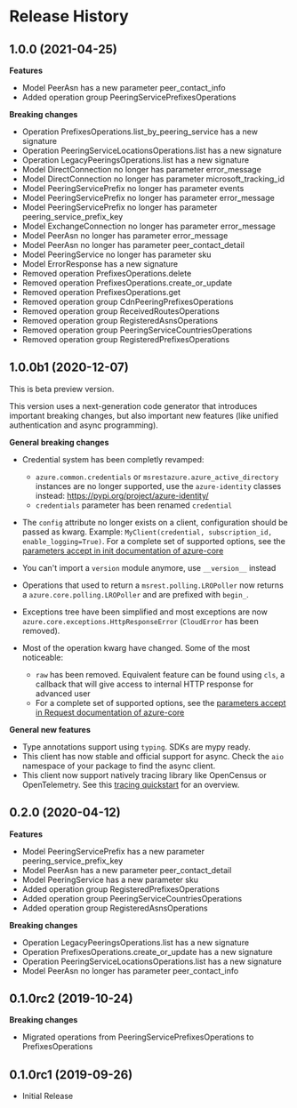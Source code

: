 # Release History

## 1.0.0 (2021-04-25)

**Features**

  - Model PeerAsn has a new parameter peer_contact_info
  - Added operation group PeeringServicePrefixesOperations

**Breaking changes**

  - Operation PrefixesOperations.list_by_peering_service has a new signature
  - Operation PeeringServiceLocationsOperations.list has a new signature
  - Operation LegacyPeeringsOperations.list has a new signature
  - Model DirectConnection no longer has parameter error_message
  - Model DirectConnection no longer has parameter microsoft_tracking_id
  - Model PeeringServicePrefix no longer has parameter events
  - Model PeeringServicePrefix no longer has parameter error_message
  - Model PeeringServicePrefix no longer has parameter peering_service_prefix_key
  - Model ExchangeConnection no longer has parameter error_message
  - Model PeerAsn no longer has parameter error_message
  - Model PeerAsn no longer has parameter peer_contact_detail
  - Model PeeringService no longer has parameter sku
  - Model ErrorResponse has a new signature
  - Removed operation PrefixesOperations.delete
  - Removed operation PrefixesOperations.create_or_update
  - Removed operation PrefixesOperations.get
  - Removed operation group CdnPeeringPrefixesOperations
  - Removed operation group ReceivedRoutesOperations
  - Removed operation group RegisteredAsnsOperations
  - Removed operation group PeeringServiceCountriesOperations
  - Removed operation group RegisteredPrefixesOperations

## 1.0.0b1 (2020-12-07)

This is beta preview version.

This version uses a next-generation code generator that introduces important breaking changes, but also important new features (like unified authentication and async programming).

**General breaking changes**

- Credential system has been completly revamped:

  - `azure.common.credentials` or `msrestazure.azure_active_directory` instances are no longer supported, use the `azure-identity` classes instead: https://pypi.org/project/azure-identity/
  - `credentials` parameter has been renamed `credential`

- The `config` attribute no longer exists on a client, configuration should be passed as kwarg. Example: `MyClient(credential, subscription_id, enable_logging=True)`. For a complete set of
  supported options, see the [parameters accept in init documentation of azure-core](https://github.com/Azure/azure-sdk-for-python/blob/master/sdk/core/azure-core/CLIENT_LIBRARY_DEVELOPER.md#available-policies)
- You can't import a `version` module anymore, use `__version__` instead
- Operations that used to return a `msrest.polling.LROPoller` now returns a `azure.core.polling.LROPoller` and are prefixed with `begin_`.
- Exceptions tree have been simplified and most exceptions are now `azure.core.exceptions.HttpResponseError` (`CloudError` has been removed).
- Most of the operation kwarg have changed. Some of the most noticeable:

  - `raw` has been removed. Equivalent feature can be found using `cls`, a callback that will give access to internal HTTP response for advanced user
  - For a complete set of
  supported options, see the [parameters accept in Request documentation of azure-core](https://github.com/Azure/azure-sdk-for-python/blob/master/sdk/core/azure-core/CLIENT_LIBRARY_DEVELOPER.md#available-policies)

**General new features**

- Type annotations support using `typing`. SDKs are mypy ready.
- This client has now stable and official support for async. Check the `aio` namespace of your package to find the async client.
- This client now support natively tracing library like OpenCensus or OpenTelemetry. See this [tracing quickstart](https://github.com/Azure/azure-sdk-for-python/tree/master/sdk/core/azure-core-tracing-opentelemetry) for an overview.

## 0.2.0 (2020-04-12)

**Features**

  - Model PeeringServicePrefix has a new parameter peering_service_prefix_key
  - Model PeerAsn has a new parameter peer_contact_detail
  - Model PeeringService has a new parameter sku
  - Added operation group RegisteredPrefixesOperations
  - Added operation group PeeringServiceCountriesOperations
  - Added operation group RegisteredAsnsOperations

**Breaking changes**

  - Operation LegacyPeeringsOperations.list has a new signature
  - Operation PrefixesOperations.create_or_update has a new signature
  - Operation PeeringServiceLocationsOperations.list has a new signature
  - Model PeerAsn no longer has parameter peer_contact_info

## 0.1.0rc2 (2019-10-24)

**Breaking changes**

  - Migrated operations from PeeringServicePrefixesOperations to
    PrefixesOperations

## 0.1.0rc1 (2019-09-26)

  - Initial Release
